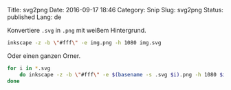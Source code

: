 Title: svg2png
Date: 2016-09-17 18:46
Category: Snip
Slug: svg2png
Status: published
Lang: de

Konvertiere `.svg` in `.png` mit weißem Hintergrund.

```bash
inkscape -z -b \"#fff\" -e img.png -h 1080 img.svg
```

Oder einen ganzen Orner.

```bash
for i in *.svg
    do inkscape -z -b \"#fff\" -e $(basename -s .svg $i).png -h 1080 $i
done
```
